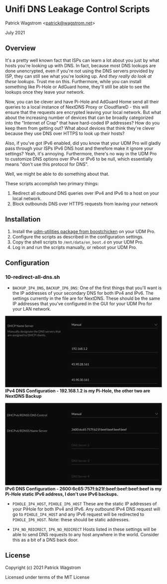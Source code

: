 Unifi DNS Leakage Control Scripts
=================================

Patrick Wagstrom &lt;patrick@wagstrom.net&gt;

July 2021

Overview
--------

It's a pretty well known fact that ISPs can learn a lot about you just by what
hosts you're looking up with DNS. In fact, because most DNS lookups are done
unencrypted, even if you're not using the DNS servers provided by ISP, they can
still see what you're looking up. And _they really do look at these lookups_.
Trust me on this. Furthermore, while you can install something like Pi-Hole or
AdGuard home, they'll still be able to see the lookups once they leave your
network.

Now, you can be clever and have Pi-Hole and AdGuard Home send all their queries
to a local instance of NextDNS Proxy or CloudflareD - this will ensure that the
requests are encrypted leaving your local network. But what about the
increasing number of devices that can be broadly categorized into the "Internet
of Crap" that have hard-coded IP addresses? How do you keep them from getting
out? What about devices that think they're clever because they use DNS over
HTTPS to look up their hosts?

Also, if you've got IPv6 enabled, did you know that your UDM Pro will gladly
pass through your ISPs IPv6 DNS host and therefore make it ignore your
settings? Yeah, it's annoying. Furthermore, there's no way in the UDM Pro to
customize DNS options over IPv4 or IPv6 to be null, which essentially means
"don't use this protocol for DNS".

Well, we might be able to do something about that.

These scripts accomplish two primary things:

1. Redirect all outbound DNS queries over IPv4 and IPv6 to a host on your local network.
2. Block outbounds DNS over HTTPS requests from leaving your network

Installation
------------

1. Install the [udm-utilities package from boostchicken](udm-utilities) on your
   UDM Pro.
2. Configure the scripts as described in the configuration settings.
3. Copy the shell scripts to `/mnt/data/on_boot.d` on your UDM Pro.
4. Log in and run the scripts manually, or reboot your UDM Pro.

Configuration
-------------

### 10-redirect-all-dns.sh

- `BACKUP_IP4_DNS`, `BACKUP_IP6_DNS`:
One of the first things that you'll want is the IP addresses of your secondary DNS for both IPv4 and IPv6. The settings currently in the file are for NextDNS. These should be the same IP addresses that you've configured in the GUI for your UDM Pro for your LAN network.

![IPv4 DNS Configuration](docs/IPv4-dns-configuration.png "IPv4 DNS Configuration")
**IPv4 DNS Configuration - 192.168.1.2 is my Pi-Hole, the other two are NextDNS Backup**

![IPv6 DNS Configuration](docs/IPv6-dns-configuration.png "IPv6 DNS Configuration")
**IPv6 DNS Configuration - 2600:6c65:757f:b21f:beef:beef:beef:beef is my Pi-Hole static IPv6 address, I don't use IPv6 backups.**

- `PIHOLE_IP4_HOST`, `PIHOLE_IP6_HOST`
These are the static IP addresses of your PiHole for both IPv4 and IPv6. Any outbound IPv4 DNS request will go to `PIHOLE_IP4_HOST` and any IPv6 request will be redirected to `PIHOLE_IP6_HOST`. Note: these should be static addresses.

- `IP4_NO_REDIRECT`, `IP6_NO_REDIRECT`
Hosts listed in these settings will be able to send DNS requests to any host anywhere in the world. Consider this as a bit of a DNS back door.

License
-------

Copyright (c) 2021 Patrick Wagstrom

Licensed under terms of the MIT License

[udm-utilities]: https://github.com/boostchicken/udm-utilities
